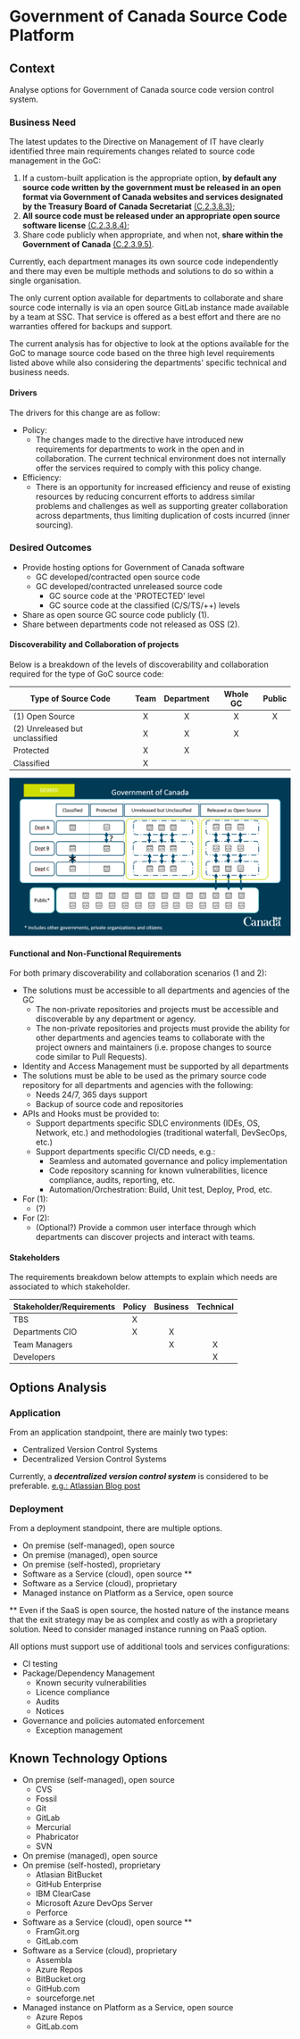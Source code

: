# Government of Canada Source Code Platform

## Context

Analyse options for Government of Canada source code version control system.

### Business Need

The latest updates to the Directive on Management of IT have clearly identified three main requirements changes related to source code management in the GoC:

1. If a custom-built application is the appropriate option, **by default any source code written by the government must be released in an open format via Government of Canada websites and services designated by the Treasury Board of Canada Secretariat** [(C.2.3.8.3)](https://www.tbs-sct.gc.ca/pol/doc-eng.aspx?id=15249#claC.2.3.8.3);
2. **All source code must be released under an appropriate open source software license** [(C.2.3.8.4)](https://www.tbs-sct.gc.ca/pol/doc-eng.aspx?id=15249#claC.2.3.8.4);
3. Share code publicly when appropriate, and when not, **share within the Government of Canada** [(C.2.3.9.5)](https://www.tbs-sct.gc.ca/pol/doc-eng.aspx?id=15249#claC.2.3.9.5).

Currently, each department manages its own source code independently and there may even be multiple methods and solutions to do so within a single organisation.

The only current option available for departments to collaborate and share source code internally is via an open source GitLab instance made available by a team at SSC. That service is offered as a best effort and there are no warranties offered for backups and support.

The current analysis has for objective to look at the options available for the GoC to manage source code based on the three high level requirements listed above while also considering the departments' specific technical and business needs.

#### Drivers

The drivers for this change are as follow:

* Policy:
  * The changes made to the directive have introduced new requirements for departments to work in the open and in collaboration. The current technical environment does not internally offer the services required to comply with this policy change.
* Efficiency:
  * There is an opportunity for increased efficiency and reuse of existing resources by reducing concurrent efforts to address similar problems and challenges as well as supporting greater collaboration across departments, thus limiting duplication of costs incurred (inner sourcing).

### Desired Outcomes

* Provide hosting options for Government of Canada software
  * GC developed/contracted open source code
  * GC developed/contracted unreleased source code
    * GC source code at the 'PROTECTED' level
    * GC source code at the classified (C/S/TS/++) levels
* Share as open source GC source code publicly (1).
* Share between departments code not released as OSS (2).

#### Discoverability and Collaboration of projects

Below is a breakdown of the levels of discoverability and collaboration required for the type of GoC source code:

|Type of Source Code|Team|Department|Whole GC|Public|
|---|:---:|:---:|:---:|:---:|
|(1) Open Source|X|X|X|X|
|(2) Unreleased but unclassified|X|X|X||
|Protected|X|X|||
|Classified|X||||

![Discoverability and Collaboration Levels](./discoverability-collaboration-levels.png)

#### Functional and Non-Functional Requirements

For both primary discoverability and collaboration scenarios (1 and 2):

* The solutions must be accessible to all departments and agencies of the GC
  * The non-private repositories and projects must be accessible and discoverable by any department or agency.
  * The non-private repositories and projects must provide the ability for other departments and agencies teams to collaborate with the project owners and maintainers (i.e. propose changes to source code similar to Pull Requests).
* Identity and Access Management must be supported by all departments
* The solutions must be able to be used as the primary source code repository for all departments and agencies with the following:
  * Needs 24/7, 365 days support
  * Backup of source code and repositories
* APIs and Hooks must be provided to:
  * Support departments specific SDLC environments (IDEs, OS, Network, etc.) and methodologies (traditional waterfall, DevSecOps, etc.)
  * Support departments specific CI/CD needs, e.g.:
    * Seamless and automated governance and policy implementation
    * Code repository scanning for known vulnerabilities, licence compliance, audits, reporting, etc.    
    * Automation/Orchestration: Build, Unit test, Deploy, Prod, etc.
* For (1):
  * (?)
* For (2):
  * (Optional?) Provide a common user interface through which departments can discover projects and interact with teams.

#### Stakeholders

The requirements breakdown below attempts to explain which needs are associated to which stakeholder.

|Stakeholder/Requirements|Policy|Business|Technical|
|---|:---:|:---:|:---:|
|TBS|X|||
|Departments CIO|X|X||
|Team Managers||X|X|
|Developers|||X|

## Options Analysis

### Application

From an application standpoint, there are mainly two types:

* Centralized Version Control Systems
* Decentralized Version Control Systems

Currently, a **_decentralized version control system_** is considered to be preferable. [e.g.: Atlassian Blog post](https://www.atlassian.com/blog/software-teams/version-control-centralized-dvcs)

### Deployment

From a deployment standpoint, there are multiple options.

* On premise (self-managed), open source
* On premise (managed), open source
* On premise (self-hosted), proprietary
* Software as a Service (cloud), open source **
* Software as a Service (cloud), proprietary
* Managed instance on Platform as a Service, open source

** Even if the SaaS is open source, the hosted nature of the instance means that the exit strategy may be as complex and costly as with a proprietary solution. Need to consider managed instance running on PaaS option.

All options must support use of additional tools and services configurations:

* CI testing
* Package/Dependency Management
  * Known security vulnerabilities
  * Licence compliance
  * Audits
  * Notices
* Governance and policies automated enforcement
  * Exception management

## Known Technology Options

* On premise (self-managed), open source
  * CVS
  * Fossil
  * Git
  * GitLab
  * Mercurial
  * Phabricator
  * SVN
* On premise (managed), open source
* On premise (self-hosted), proprietary
  * Atlasian BitBucket
  * GitHub Enterprise
  * IBM ClearCase
  * Microsoft Azure DevOps Server
  * Perforce
* Software as a Service (cloud), open source **
  * FramGit.org
  * GitLab.com
* Software as a Service (cloud), proprietary
  * Assembla
  * Azure Repos
  * BitBucket.org
  * GitHub.com
  * sourceforge.net
* Managed instance on Platform as a Service, open source
  * Azure Repos
  * GitLab.com
